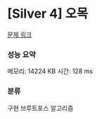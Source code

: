 
# [Silver 4] 오목

[문제 링크](https://www.acmicpc.net/problem/2615)
### 성능 요약

<p>메모리: 14224 KB 시간: 128 ms </p>

### 분류

구현
브루트포스 알고리즘

